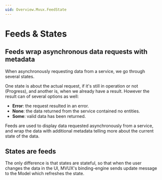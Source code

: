 ```yaml
---
uid: Overview.Mvux.FeedState
---
```


# Feeds & States

## Feeds wrap asynchronous data requests with metadata

When asynchronously requesting data from a service, we go through several states.

One state is about the actual request, if it's still in operation or not (Progress),
and another is, when we already have a result.
However the result can of several options as well:

- **Error**: the request resulted in an error.
- **None**: the data returned from the service contained no entities.
- **Some**: valid data has been returned.

Feeds are used to display data requested asynchronously from a service,
and wrap the data with additional metadata telling more about the current state of the data.



## States are feeds 

The only difference is that states are stateful, so that when the user changes the data in the UI,
MVUX's binding-engine sends update message to the Model which refreshes the state.
